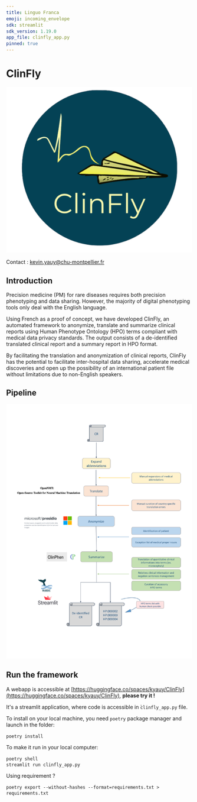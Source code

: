 ```yaml
---
title: Linguo Franca
emoji: incoming_envelope
sdk: streamlit
sdk_version: 1.19.0 
app_file: clinfly_app.py
pinned: true
---
```


# ClinFly

![](img/clinfly_logo.png)


Contact : [kevin.yauy@chu-montpellier.fr](mailto:kevin.yauy@chu-montpellier.fr)

## Introduction

Precision medicine (PM) for rare diseases requires both precision phenotyping and data sharing. However, the majority of digital phenotyping tools only deal with the English language. 

Using French as a proof of concept, we have developed ClinFly, an automated framework to anonymize, translate and summarize clinical reports using Human Phenotype Ontology (HPO) terms compliant with medical data privacy standards. The output consists of a de-identified translated clinical report and a summary report in HPO format. 

By facilitating the translation and anonymization of clinical reports, ClinFly has the potential to facilitate inter-hospital data sharing, accelerate medical discoveries and open up the possibility of an international patient file without limitations due to non-English speakers.

## Pipeline 

![](img/pipeline.png)

## Run the framework

A webapp is accessible at [https://huggingface.co/spaces/kyauy/ClinFly](https://huggingface.co/spaces/kyauy/ClinFly), **please try it !**

It's a streamlit application, where code is accessible in ̀`clinfly_app.py` file. 

To install on your local machine, you need `poetry` package manager and launch in the folder:
```
poetry install
```

To make it run in your local computer:
```
poetry shell
streamlit run clinfly_app.py
```

Using requirement ?
```
poetry export --without-hashes --format=requirements.txt > requirements.txt
```